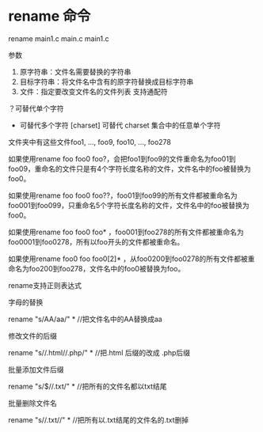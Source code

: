 # rename 命令

rename main1.c main.c main1.c

参数

1. 原字符串：文件名需要替换的字符串
2. 目标字符串：将文件名中含有的原字符替换成目标字符串
3. 文件：指定要改变文件名的文件列表
支持通配符

？可替代单个字符

* 可替代多个字符
[charset] 可替代 charset 集合中的任意单个字符

文件夹中有这些文件foo1, ..., foo9, foo10, ..., foo278

如果使用rename foo foo0 foo?，会把foo1到foo9的文件重命名为foo01到foo09，重命名的文件只是有4个字符长度名称的文件，文件名中的foo被替换为foo0。

如果使用rename foo foo0 foo??，foo01到foo99的所有文件都被重命名为foo001到foo099，只重命名5个字符长度名称的文件，文件名中的foo被替换为foo0。

如果使用rename foo foo0 foo* ，foo001到foo278的所有文件都被重命名为foo0001到foo0278，所有以foo开头的文件都被重命名。

如果使用rename foo0 foo foo0[2]* ，从foo0200到foo0278的所有文件都被重命名为foo200到foo278，文件名中的foo0被替换为foo。

rename支持正则表达式

字母的替换

rename "s/AA/aa/" * //把文件名中的AA替换成aa

修改文件的后缀

rename "s//.html//.php/" * //把.html 后缀的改成 .php后缀

批量添加文件后缀

rename "s/$//.txt/" * //把所有的文件名都以txt结尾

批量删除文件名

rename "s//.txt//" * //把所有以.txt结尾的文件名的.txt删掉
